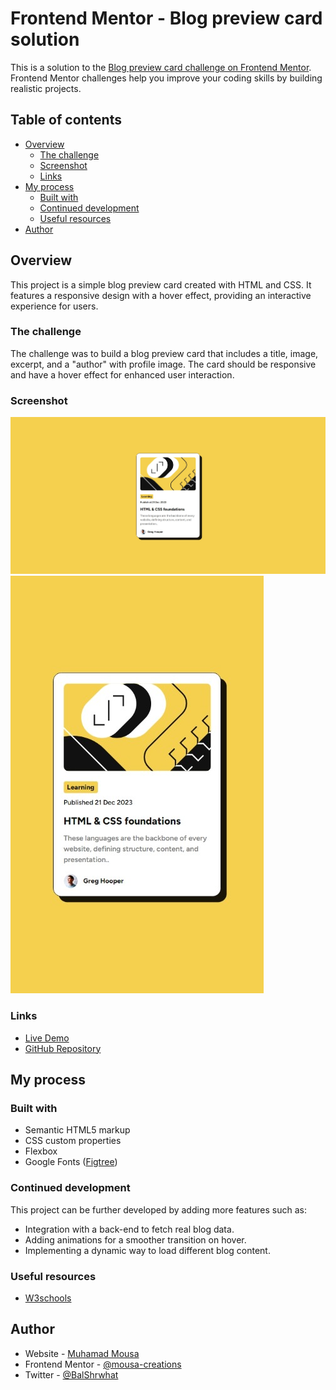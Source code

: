 # Frontend Mentor - Blog preview card solution

This is a solution to the [Blog preview card challenge on Frontend Mentor](https://www.frontendmentor.io/challenges/blog-preview-card-ckPaj01IcS). Frontend Mentor challenges help you improve your coding skills by building realistic projects.


## Table of contents

- [Overview](#overview)
  - [The challenge](#the-challenge)
  - [Screenshot](#screenshot)
  - [Links](#links)
- [My process](#my-process)
  - [Built with](#built-with)
  - [Continued development](#continued-development)
  - [Useful resources](#useful-resources)
- [Author](#author)


## Overview

This project is a simple blog preview card created with HTML and CSS. It features a responsive design with a hover effect, providing an interactive experience for users.


### The challenge

The challenge was to build a blog preview card that includes a title, image, excerpt, and a "author" with profile image. The card should be responsive and have a hover effect for enhanced user interaction.


### Screenshot

![Desktop](Desktop-image.jpeg)
![Mobile](Mobile-image.jpeg)


### Links

- [Live Demo](#) <!-- Add the link to your live demo once it's deployed -->
- [GitHub Repository](https://github.com/mousa-creations/blog-preview-card)

## My process


### Built with

- Semantic HTML5 markup
- CSS custom properties
- Flexbox
- Google Fonts ([Figtree](https://fonts.google.com/specimen/Figtree))


### Continued development

This project can be further developed by adding more features such as:

- Integration with a back-end to fetch real blog data.
- Adding animations for a smoother transition on hover.
- Implementing a dynamic way to load different blog content.


### Useful resources

- [W3schools](https://www.w3schools.com)


## Author

- Website - [Muhamad Mousa](https://www.arabtoutrial.com/)
- Frontend Mentor - [@mousa-creations](https://www.frontendmentor.io/profile/mousa-creations)
- Twitter - [@BalShrwhat](https://www.twitter.com/BalShrwhat)
